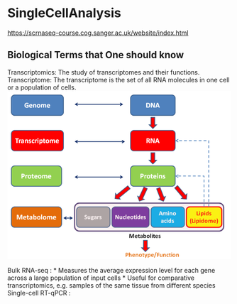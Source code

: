 # SingleCellAnalysis

https://scrnaseq-course.cog.sanger.ac.uk/website/index.html

## Biological Terms that One should know
Transcriptomics: The study of transcriptomes and their functions.
Transcriptome: The transcriptome is the set of all RNA molecules in one cell or a population of cells. 
![Examples](./images/G_schem.png)

Bulk RNA-seq : 
	* Measures the average expression level for each gene across a large population of input cells
	* Useful for comparative transcriptomics, e.g. samples of the same tissue from different species
Single-cell RT-qPCR :
